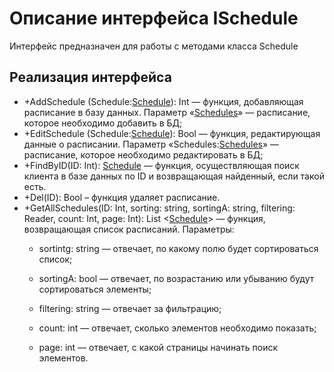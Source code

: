 # Описание интерфейса ISchedule
Интерфейс предназначен для работы с методами класса Schedule

## Реализация интерфейса
* +AddSchedule (Schedule:[Schedule](https://github.com/polinanch/Documents/blob/master/Schedule.md "объект класса Schedule")): Int — функция, добавляющая расписание в базу данных. Параметр «[Schedules](ссылка "объект класса Schedules")» — расписание, 
которое необходимо добавить в БД;
* +EditSchedule (Schedule:[Schedule](https://github.com/polinanch/Documents/blob/master/Schedule.md "объект класса Schedule")): Bool — функция, редактирующая данные о расписании. Параметр «Schedules:[Schedules](https://github.com/gogganesko/Orho/blob/master/docs/Schedules.md "объект класса Schedule")» — 
расписание, которое необходимо редактировать в БД;
* +FindByID(ID: Int): [Schedule](https://github.com/polinanch/Documents/blob/master/Schedule.md "объект класса Schedule")  — функция, осуществляющая поиск клиента в базе данных по ID и возвращающая найденный, если такой есть. 
* +Del(ID): Bool – функция удаляет расписание.
* +GetAllSchedules(ID: Int, sorting: string, sortingA: string, filtering: Reader, count: Int, page: Int): List <[Schedule](https://github.com/polinanch/Documents/blob/master/Schedule.md "объект класса Schedule")> — функция, возвращающая список расписаний. 
Параметры: 
	* sortintg: string — отвечает, по какому полю будет сортироваться список;
  
	* sortingA: bool — отвечает, по возрастанию или убыванию будут сортироваться элементы;
  
	* filtering: string — отвечает за фильтрацию;
  
	* count: int — отвечает, сколько элементов необходимо показать;
  
	* page: int — отвечает, с какой страницы начинать поиск элементов.
